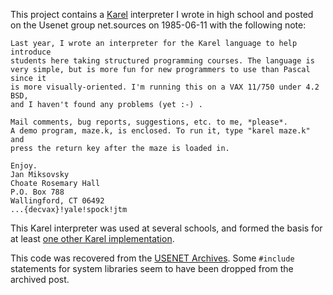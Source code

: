 This project contains a [Karel](<https://en.wikipedia.org/wiki/Karel_(programming_language)>) interpreter I wrote in high school and posted on the Usenet group net.sources on 1985-06-11 with the following note:

```
Last year, I wrote an interpreter for the Karel language to help introduce
students here taking structured programming courses. The language is
very simple, but is more fun for new programmers to use than Pascal since it
is more visually-oriented. I'm running this on a VAX 11/750 under 4.2 BSD,
and I haven't found any problems (yet :-) .

Mail comments, bug reports, suggestions, etc. to me, *please*.
A demo program, maze.k, is enclosed. To run it, type "karel maze.k" and
press the return key after the maze is loaded in.

Enjoy.
Jan Miksovsky
Choate Rosemary Hall
P.O. Box 788
Wallingford, CT 06492
...{decvax}!yale!spock!jtm
```

This Karel interpreter was used at several schools, and formed the basis for at least [one other Karel implementation](https://karel.sourceforge.net/doc/html_chapter/karel_1.html).

This code was recovered from the [USENET Archives](https://www.usenetarchives.com). Some `#include` statements for system libraries seem to have been dropped from the archived post.
